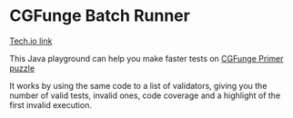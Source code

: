 # CGFunge Batch Runner
[Tech.io link](https://tech.io/playgrounds/51348/cgfunge-batch-runner)

This Java playground can help you make faster tests on [CGFunge Primer puzzle](https://www.codingame.com/ide/puzzle/cgfunge-prime) 

It works by using the same code to a list of validators, giving you the number of valid tests, invalid ones, code coverage and a highlight of the first invalid execution.
